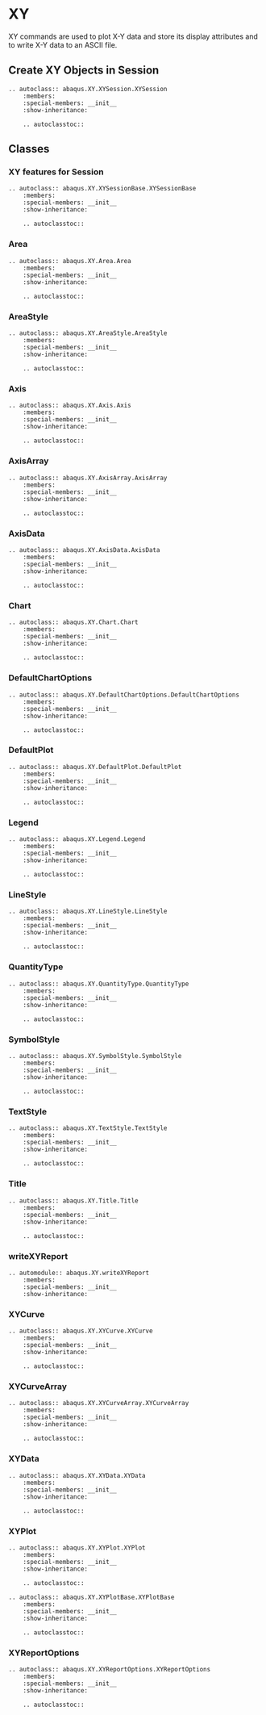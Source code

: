 # XY

XY commands are used to plot X-Y data and store its display attributes and to write X-Y data to an ASCII file.

## Create XY Objects in Session

```{eval-rst}
.. autoclass:: abaqus.XY.XYSession.XYSession
    :members:
    :special-members: __init__
    :show-inheritance:

    .. autoclasstoc::

```

## Classes

### XY features for Session

```{eval-rst}
.. autoclass:: abaqus.XY.XYSessionBase.XYSessionBase
    :members:
    :special-members: __init__
    :show-inheritance:

    .. autoclasstoc::
```

### Area

```{eval-rst}
.. autoclass:: abaqus.XY.Area.Area
    :members:
    :special-members: __init__
    :show-inheritance:

    .. autoclasstoc::
```

### AreaStyle

```{eval-rst}
.. autoclass:: abaqus.XY.AreaStyle.AreaStyle
    :members:
    :special-members: __init__
    :show-inheritance:

    .. autoclasstoc::
```

### Axis

```{eval-rst}
.. autoclass:: abaqus.XY.Axis.Axis
    :members:
    :special-members: __init__
    :show-inheritance:

    .. autoclasstoc::
```

### AxisArray

```{eval-rst}
.. autoclass:: abaqus.XY.AxisArray.AxisArray
    :members:
    :special-members: __init__
    :show-inheritance:

    .. autoclasstoc::
```

### AxisData

```{eval-rst}
.. autoclass:: abaqus.XY.AxisData.AxisData
    :members:
    :special-members: __init__
    :show-inheritance:

    .. autoclasstoc::
```

### Chart

```{eval-rst}
.. autoclass:: abaqus.XY.Chart.Chart
    :members:
    :special-members: __init__
    :show-inheritance:

    .. autoclasstoc::
```

### DefaultChartOptions

```{eval-rst}
.. autoclass:: abaqus.XY.DefaultChartOptions.DefaultChartOptions
    :members:
    :special-members: __init__
    :show-inheritance:

    .. autoclasstoc::
```

### DefaultPlot

```{eval-rst}
.. autoclass:: abaqus.XY.DefaultPlot.DefaultPlot
    :members:
    :special-members: __init__
    :show-inheritance:

    .. autoclasstoc::
```

### Legend

```{eval-rst}
.. autoclass:: abaqus.XY.Legend.Legend
    :members:
    :special-members: __init__
    :show-inheritance:

    .. autoclasstoc::
```

### LineStyle

```{eval-rst}
.. autoclass:: abaqus.XY.LineStyle.LineStyle
    :members:
    :special-members: __init__
    :show-inheritance:

    .. autoclasstoc::
```

### QuantityType

```{eval-rst}
.. autoclass:: abaqus.XY.QuantityType.QuantityType
    :members:
    :special-members: __init__
    :show-inheritance:

    .. autoclasstoc::
```

### SymbolStyle

```{eval-rst}
.. autoclass:: abaqus.XY.SymbolStyle.SymbolStyle
    :members:
    :special-members: __init__
    :show-inheritance:

    .. autoclasstoc::
```

### TextStyle

```{eval-rst}
.. autoclass:: abaqus.XY.TextStyle.TextStyle
    :members:
    :special-members: __init__
    :show-inheritance:

    .. autoclasstoc::
```

### Title

```{eval-rst}
.. autoclass:: abaqus.XY.Title.Title
    :members:
    :special-members: __init__
    :show-inheritance:

    .. autoclasstoc::
```

### writeXYReport

```{eval-rst}
.. automodule:: abaqus.XY.writeXYReport
    :members:
    :special-members: __init__
    :show-inheritance:
```

### XYCurve

```{eval-rst}
.. autoclass:: abaqus.XY.XYCurve.XYCurve
    :members:
    :special-members: __init__
    :show-inheritance:

    .. autoclasstoc::
```

### XYCurveArray

```{eval-rst}
.. autoclass:: abaqus.XY.XYCurveArray.XYCurveArray
    :members:
    :special-members: __init__
    :show-inheritance:

    .. autoclasstoc::
```

### XYData

```{eval-rst}
.. autoclass:: abaqus.XY.XYData.XYData
    :members:
    :special-members: __init__
    :show-inheritance:

    .. autoclasstoc::
```

### XYPlot

```{eval-rst}
.. autoclass:: abaqus.XY.XYPlot.XYPlot
    :members:
    :special-members: __init__
    :show-inheritance:

    .. autoclasstoc::
```

```{eval-rst}
.. autoclass:: abaqus.XY.XYPlotBase.XYPlotBase
    :members:
    :special-members: __init__
    :show-inheritance:

    .. autoclasstoc::
```

### XYReportOptions

```{eval-rst}
.. autoclass:: abaqus.XY.XYReportOptions.XYReportOptions
    :members:
    :special-members: __init__
    :show-inheritance:

    .. autoclasstoc::
```
